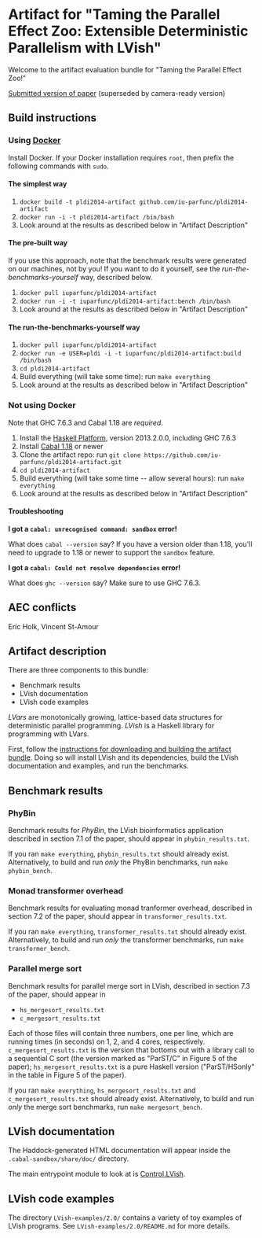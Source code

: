 # Artifact for "Taming the Parallel Effect Zoo: Extensible Deterministic Parallelism with LVish"

Welcome to the artifact evaluation bundle for "Taming the Parallel
Effect Zoo!"

[Submitted version of paper](submitted.pdf) (superseded by camera-ready version)

## Build instructions

### Using [Docker](http://www.docker.io/)

Install Docker. If your Docker installation requires `root`, then
prefix the following commands with `sudo`.

#### The simplest way

  1. `docker build -t pldi2014-artifact github.com/iu-parfunc/pldi2014-artifact`
  2. `docker run -i -t pldi2014-artifact /bin/bash`
  3. Look around at the results as described below in "Artifact Description"

#### The pre-built way

If you use this approach, note that the benchmark results were
generated on our machines, not by you!  If you want to do it yourself,
see the _run-the-benchmarks-yourself_ way, described below.

  1. `docker pull iuparfunc/pldi2014-artifact`
  2. `docker run -i -t iuparfunc/pldi2014-artifact:bench /bin/bash`
  3. Look around at the results as described below in "Artifact Description"

#### The run-the-benchmarks-yourself way

  1. `docker pull iuparfunc/pldi2014-artifact`
  2. `docker run -e USER=pldi -i -t iuparfunc/pldi2014-artifact:build /bin/bash`
  3. `cd pldi2014-artifact`
  4. Build everything (will take some time): run `make everything`
  5. Look around at the results as described below in "Artifact Description"

### Not using Docker

Note that GHC 7.6.3 and Cabal 1.18 are _required_.

  1. Install the [Haskell Platform](http://www.haskell.org/platform/), version 2013.2.0.0, including GHC 7.6.3
  2. Install [Cabal 1.18](http://www.haskell.org/cabal/download.html) or newer
  3. Clone the artifact repo: run `git clone
  https://github.com/iu-parfunc/pldi2014-artifact.git`
  4. `cd pldi2014-artifact`
  5. Build everything (will take some time -- allow several hours): run `make everything`
  6. Look around at the results as described below in "Artifact Description"

#### Troubleshooting

**I got a `cabal: unrecognised command: sandbox` error!**

What does `cabal --version` say?  If you have a version older than 1.18, you'll need to upgrade to 1.18 or newer to support the `sandbox` feature.

**I got a `cabal: Could not resolve dependencies` error!**

What does `ghc --version` say?  Make sure to use GHC 7.6.3.

## AEC conflicts

Eric Holk, Vincent St-Amour

## Artifact description

There are three components to this bundle:

  * Benchmark results
  * LVish documentation
  * LVish code examples
  
_LVars_ are monotonically growing, lattice-based data structures for
deterministic parallel programming. _LVish_ is a Haskell library for
programming with LVars.
  
First, follow the
[instructions for downloading and building the artifact bundle](http://www.cs.indiana.edu/~lkuper/effectzoo/).
Doing so will install LVish and its dependencies, build the LVish
documentation and examples, and run the benchmarks.

## Benchmark results 

### PhyBin

Benchmark results for _PhyBin_, the LVish bioinformatics application
described in section 7.1 of the paper, should appear in
`phybin_results.txt`.

If you ran `make everything`, `phybin_results.txt` should already
exist.  Alternatively, to build and run _only_ the PhyBin benchmarks,
run `make phybin_bench`.

### Monad transformer overhead

Benchmark results for evaluating monad tranformer overhead, described
in section 7.2 of the paper, should appear in
`transformer_results.txt`.

If you ran `make everything`, `transformer_results.txt` should already
exist.  Alternatively, to build and run _only_ the transformer
benchmarks, run `make transformer_bench`.

### Parallel merge sort

Benchmark results for parallel merge sort in LVish, described in
section 7.3 of the paper, should appear in

  * `hs_mergesort_results.txt`
  * `c_mergesort_results.txt`
  
Each of those files will contain three numbers, one per line, which
are running times (in seconds) on 1, 2, and 4 cores, respectively.
`c_mergesort_results.txt` is the version that bottoms out with a
library call to a sequential C sort (the version marked as "ParST/C"
in Figure 5 of the paper); `hs_mergesort_results.txt` is a pure
Haskell version ("ParST/HSonly" in the table in Figure 5 of the
paper).

If you ran `make everything`, `hs_mergesort_results.txt` and
`c_mergesort_results.txt` should already exist.  Alternatively, to
build and run _only_ the merge sort benchmarks, run `make
mergesort_bench`.

## LVish documentation

The Haddock-generated HTML documentation will appear inside the
 `.cabal-sandbox/share/doc/` directory.
 
The main entrypoint module to look at is [Control.LVish](apidocs/lvish-2.0/html/index.html).

## LVish code examples

The directory `LVish-examples/2.0/` contains a variety of toy examples
of LVish programs.  See `LVish-examples/2.0/README.md` for more
details.
